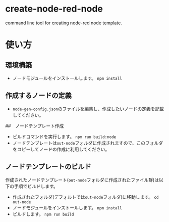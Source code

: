 <!-- @format -->

# create-node-red-node

command line tool for creating node-red node template.

# 使い方

## 環境構築

- ノードモジュールをインストールします。
  `npm install`

## 作成するノードの定義

- `node-gen-config.json`のファイルを編集し、作成したいノードの定義を記載してください。

##　ノードテンプレート作成

- ビルドコマンドを実行します。
  `npm run build:node`
- ノードテンプレートは`out-node`フォルダに作成されますので、このフォルダをコピーしてノードの作成に利用してください。

## ノードテンプレートのビルド

作成されたノードテンプレート(`out-node`フォルダに作成されたファイル群)は以下の手順でビルドします。

- 作成されたフォルダ(デフォルトでは`out-node`フォルダ)に移動します。
  `cd out-node`
- ノードモジュールをインストールします。
  `npm install`
- ビルドします。
  `npm run build`
